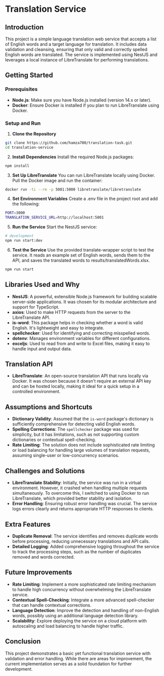 # Translation Service

## Introduction

This project is a simple language translation web service that accepts a list of English words and a target language for translation. It includes data validation and cleansing, ensuring that only valid and correctly spelled English words are translated. The service is implemented using NestJS and leverages a local instance of LibreTranslate for performing translations.

## Getting Started

### Prerequisites

- **Node.js**: Make sure you have Node.js installed (version 14.x or later).
- **Docker**: Ensure Docker is installed if you plan to run LibreTranslate using Docker.

### Setup and Run

1. **Clone the Repository**

```bash
git clone https://github.com/hamza700/translation-task.git
cd translation-service
```

2. **Install Dependencies**
   Install the required Node.js packages:

```bash
npm install
```

3. **Set Up LibreTranslate**
   You can run LibreTranslate locally using Docker. Pull the Docker image and run the container:

```bash
docker run -ti --rm -p 5001:5000 libretranslate/libretranslate
```

4. **Set Environment Variables**
   Create a .env file in the project root and add the following:

```bash
PORT=3000
TRANSLATION_SERVICE_URL=http://localhost:5001
```

5. **Run the Service**
   Start the NestJS service:

```bash
# development
npm run start:dev
```

6. **Test the Service**
   Use the provided translate-wrapper script to test the service. It reads an example set of English words, sends them to the API, and saves the translated words to results/translatedWords.xlsx.

```bash
npm run start
```

## Libraries Used and Why

- **NestJS**: A powerful, extensible Node.js framework for building scalable server-side applications. It was chosen for its modular architecture and support for TypeScript.
- **axios**: Used to make HTTP requests from the server to the LibreTranslate API.
- **is-word**: This package helps in checking whether a word is valid English. It's lightweight and easy to integrate.
- **spellchecker**: Used for identifying and correcting misspelled words.
- **dotenv**: Manages environment variables for different configurations.
- **exceljs**: Used to read from and write to Excel files, making it easy to handle input and output data.

## Translation API

- **LibreTranslate**: An open-source translation API that runs locally via Docker. It was chosen because it doesn't require an external API key and can be hosted locally, making it ideal for a quick setup in a controlled environment.

## Assumptions and Shortcuts

- **Dictionary Validity**: Assumed that the `is-word` package's dictionary is sufficiently comprehensive for detecting valid English words.
- **Spelling Corrections**: The `spellchecker` package was used for simplicity, but it has limitations, such as not supporting custom dictionaries or contextual spell-checking.
- **Rate Limiting**: The solution does not include sophisticated rate limiting or load balancing for handling large volumes of translation requests, assuming single-user or low-concurrency scenarios.

## Challenges and Solutions

- **LibreTranslate Stability**: Initially, the service was run in a virtual environment. However, it crashed when handling multiple requests simultaneously. To overcome this, I switched to using Docker to run LibreTranslate, which provided better stability and isolation.
- **Error Handling**: Ensuring robust error handling was crucial. The service logs errors clearly and returns appropriate HTTP responses to clients.

## Extra Features

- **Duplicate Removal**: The service identifies and removes duplicate words before processing, reducing unnecessary translations and API calls.
- **Detailed Logging**: Added comprehensive logging throughout the service to track the processing steps, such as the number of duplicates removed and words corrected.

## Future Improvements

- **Rate Limiting**: Implement a more sophisticated rate limiting mechanism to handle high concurrency without overwhelming the LibreTranslate service.
- **Contextual Spell-Checking**: Integrate a more advanced spell-checker that can handle contextual corrections.
- **Language Detection**: Improve the detection and handling of non-English words, possibly using an additional language detection library.
- **Scalability**: Explore deploying the service on a cloud platform with autoscaling and load balancing to handle higher traffic.

## Conclusion

This project demonstrates a basic yet functional translation service with validation and error handling. While there are areas for improvement, the current implementation serves as a solid foundation for further development.
